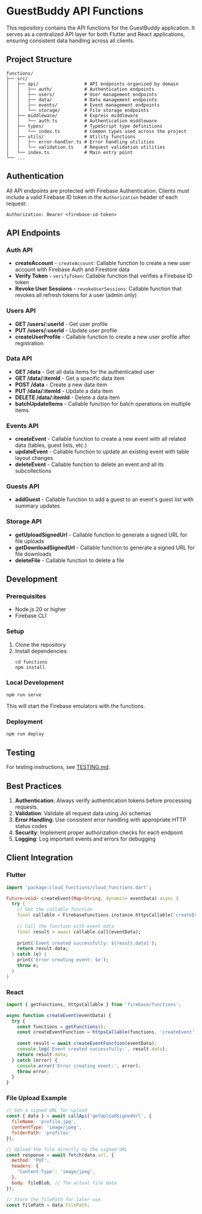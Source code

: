# GuestBuddy API Functions

This repository contains the API functions for the GuestBuddy application. It serves as a centralized API layer for both Flutter and React applications, ensuring consistent data handling across all clients.

## Project Structure

```
functions/
├── src/
│   ├── api/                 # API endpoints organized by domain
│   │   ├── auth/            # Authentication endpoints
│   │   ├── users/           # User management endpoints
│   │   ├── data/            # Data management endpoints
│   │   ├── events/          # Event management endpoints
│   │   └── storage/         # File storage endpoints
│   ├── middleware/          # Express middleware
│   │   └── auth.ts          # Authentication middleware
│   ├── types/               # TypeScript type definitions
│   │   └── index.ts         # Common types used across the project
│   ├── utils/               # Utility functions
│   │   ├── error-handler.ts # Error handling utilities
│   │   └── validation.ts    # Request validation utilities
│   └── index.ts             # Main entry point
└── ...
```

## Authentication

All API endpoints are protected with Firebase Authentication. Clients must include a valid Firebase ID token in the `Authorization` header of each request:

```
Authorization: Bearer <firebase-id-token>
```

## API Endpoints

### Auth API

- **createAccount** - `createAccount`: Callable function to create a new user account with Firebase Auth and Firestore data
- **Verify Token** - `verifyToken`: Callable function that verifies a Firebase ID token
- **Revoke User Sessions** - `revokeUserSessions`: Callable function that revokes all refresh tokens for a user (admin only)

### Users API

- **GET /users/:userId** - Get user profile
- **PUT /users/:userId** - Update user profile
- **createUserProfile** - Callable function to create a new user profile after registration

### Data API

- **GET /data** - Get all data items for the authenticated user
- **GET /data/:itemId** - Get a specific data item
- **POST /data** - Create a new data item
- **PUT /data/:itemId** - Update a data item
- **DELETE /data/:itemId** - Delete a data item
- **batchUpdateItems** - Callable function for batch operations on multiple items

### Events API

- **createEvent** - Callable function to create a new event with all related data (tables, guest lists, etc.)
- **updateEvent** - Callable function to update an existing event with table layout changes
- **deleteEvent** - Callable function to delete an event and all its subcollections

### Guests API

- **addGuest** - Callable function to add a guest to an event's guest list with summary updates

### Storage API

- **getUploadSignedUrl** - Callable function to generate a signed URL for file uploads
- **getDownloadSignedUrl** - Callable function to generate a signed URL for file downloads
- **deleteFile** - Callable function to delete a file

## Development

### Prerequisites

- Node.js 20 or higher
- Firebase CLI

### Setup

1. Clone the repository
2. Install dependencies:
   ```
   cd functions
   npm install
   ```

### Local Development

```
npm run serve
```

This will start the Firebase emulators with the functions.

### Deployment

```
npm run deploy
```

## Testing

For testing instructions, see [TESTING.md](TESTING.md).

## Best Practices

1. **Authentication**: Always verify authentication tokens before processing requests
2. **Validation**: Validate all request data using Joi schemas
3. **Error Handling**: Use consistent error handling with appropriate HTTP status codes
4. **Security**: Implement proper authorization checks for each endpoint
5. **Logging**: Log important events and errors for debugging

## Client Integration

### Flutter

```dart
import 'package:cloud_functions/cloud_functions.dart';

Future<void> createEvent(Map<String, dynamic> eventData) async {
  try {
    // Get the callable function
    final callable = FirebaseFunctions.instance.httpsCallable('createEvent');
    
    // Call the function with event data
    final result = await callable.call(eventData);
    
    print('Event created successfully: ${result.data}');
    return result.data;
  } catch (e) {
    print('Error creating event: $e');
    throw e;
  }
}
```

### React

```javascript
import { getFunctions, httpsCallable } from 'firebase/functions';

async function createEvent(eventData) {
  try {
    const functions = getFunctions();
    const createEventFunction = httpsCallable(functions, 'createEvent');
    
    const result = await createEventFunction(eventData);
    console.log('Event created successfully:', result.data);
    return result.data;
  } catch (error) {
    console.error('Error creating event:', error);
    throw error;
  }
}
```

### File Upload Example

```javascript
// Get a signed URL for upload
const { data } = await callApi('getUploadSignedUrl', {
  fileName: 'profile.jpg',
  contentType: 'image/jpeg',
  folderPath: 'profiles'
});

// Upload the file directly to the signed URL
const response = await fetch(data.url, {
  method: 'PUT',
  headers: {
    'Content-Type': 'image/jpeg',
  },
  body: fileBlob, // The actual file data
});

// Store the filePath for later use
const filePath = data.filePath;
``` 